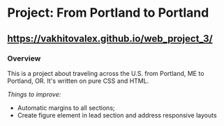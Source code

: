 # Project: From Portland to Portland
## https://vakhitovalex.github.io/web_project_3/

### Overview
This is a project about traveling across the U.S. from Portland, ME to Portland, OR.
It's written on pure CSS and HTML.

*Things to improve:*
* Automatic margins to all sections;
* Create figure element in lead section and address responsive layouts
